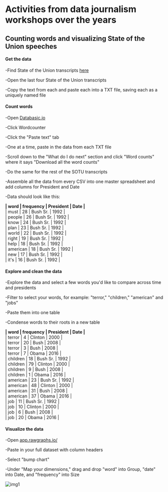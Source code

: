 # Activities from data journalism workshops over the years

## Counting words and visualizing State of the Union speeches

#### Get the data

-Find State of the Union transcripts [here](http://www.presidency.ucsb.edu/sou.php)

-Open the last four State of the Union transcripts

-Copy the text from each and paste each into a TXT file, saving each as a uniquely named file

#### Count words

-Open [Databasic.io](http://databasic.io)

-Click Wordcounter

-Click the "Paste text" tab

-One at a time, paste in the data from each TXT file

-Scroll down to the "What do I do next" section and click "Word counts" where it says "Download all the word counts"

-Do the same for the rest of the SOTU transcripts 

-Assemble all the data from every CSV into one master spreadsheet and add columns for President and Date

-Data should look like this:

**| word | frequency | President | Date |**  
| must | 28 | Bush Sr. | 1992 |  
| people | 26 | Bush Sr. | 1992 |  
| know | 24 | Bush Sr. | 1992 |  
| plan | 23 | Bush Sr. | 1992 |  
| world | 22 | Bush Sr. | 1992 |  
| right | 19 | Bush Sr. | 1992 |  
| help | 18 | Bush Sr. | 1992 |  
| american | 18 | Bush Sr. | 1992 |  
| new | 17 | Bush Sr. | 1992 |  
| it's | 16 | Bush Sr. | 1992 |  


#### Explore and clean the data

-Explore the data and select a few words you'd like to compare across time and presidents

-Filter to select your words, for example: "terror," "children," "american" and "jobs" 

-Paste them into one table

-Condense words to their roots in a new table


**| word | frequency | President | Date |**  
| terror | 4 | Clinton | 2000 |  
| terror | 20 | Bush | 2008 |  
| terror | 3 | Bush | 2008 |  
| terror | 7 | Obama | 2016 |  
| children | 18 | Bush Sr. | 1992 |  
| children | 79 | Clinton | 2000 |  
| children | 9 | Bush | 2008 |  
| children | 1 | Obama | 2016 |  
| american | 23 | Bush Sr. | 1992 |  
| american | 48 | Clinton | 2000 |  
| american | 31 | Bush | 2008 |  
| american | 37 | Obama | 2016 |  
| job | 11 | Bush Sr. | 1992 |  
| job | 10 | Clinton | 2000 |  
| job | 6 | Bush | 2008 |  
| job | 20 | Obama | 2016 |  


#### Visualize the data 

-Open [app.rawgraphs.io/](http://app.rawgraphs.io/)

-Paste in your full dataset with column headers

-Select "bump chart"

-Under "Map your dimensions," drag and drop "word" into Group, "date" into Date, and "frequency" into Size


![img1](https://drive.google.com/file/d/1BVvlY_UC1zH8AN6rukkM5zTpOqK8CfKk/view)


